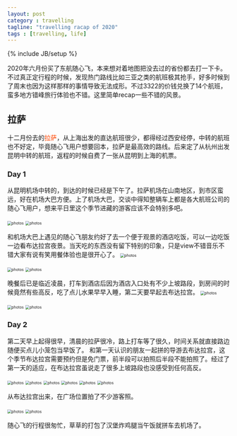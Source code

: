 ```yaml
---
layout: post
category : travelling
tagline: "travelling racap of 2020"
tags : [travelling, life]
---
```

{% include JB/setup %}

2020年六月份买了东航随心飞，本来想对着地图把没去过的省份都去打一下卡。不过真正定行程的时候，发现热门路线比如三亚之类的航班极其抢手，好多时候到了周末也因为这样那样的事情导致无法成形。不过3322的价钱兑换了14个航班，蛮多地方错峰旅行体验也不错。这里简单recap一些不错的风景。

## 拉萨

十二月份去的<a style="color:#FF4500;text-decoration:none">拉萨</a>，从上海出发的直达航班很少，都得经过西安经停，中转的航班也不好定，毕竟随心飞用户想要回本，拉萨是最高效的路线。后来定了从杭州出发昆明中转的航班，返程的时候自费了一张从昆明到上海的机票。

### Day 1

从昆明机场中转的，到达的时候已经是下午了。拉萨机场在山南地区，到市区蛮远，好在机场大巴方便。上了机场大巴，交谈中得知整辆车上都是各大航班公司的随心飞用户，想来平日里这个季节进藏的游客应该不会特别多吧。

<img src="../../../.././assets/themes/imgs/2020_travelling/lhasa/1051975239.jpg" style="zoom:60%" alt="photos">

<img src="../../../.././assets/themes/imgs/2020_travelling/lhasa/1424454219.jpg" style="zoom:60%" alt="photos">


和机场大巴上遇见的随心飞朋友约好了去一个便于观景的酒店吃饭，可以一边吃饭一边看布达拉宫夜景。当天吃的东西没有留下特别的印象，只是view不错音乐不错大家有说有笑用餐体验也是很开心了。
<img src="../../../.././assets/themes/imgs/2020_travelling/lhasa/1869083888.jpg" style="zoom:60%" alt="photos">

<img src="../../../.././assets/themes/imgs/2020_travelling/lhasa/1926985371.jpg" style="zoom:60%" alt="photos">

<img src="../../../.././assets/themes/imgs/2020_travelling/lhasa/1817961346.jpg" style="zoom:60%" alt="photos">


晚餐后已是临近凌晨，打车到酒店后因为酒店入口处有不少上坡路段，到房间的时候竟然有些高反，吃了点儿水果早早入睡，第二天要早起去布达拉宫。
<img src="../../../.././assets/themes/imgs/2020_travelling/lhasa/505705411.jpg" style="zoom:60%" alt="photos">

<img src="../../../.././assets/themes/imgs/2020_travelling/lhasa/713167469.jpg" style="zoom:60%" alt="photos">

<img src="../../../.././assets/themes/imgs/2020_travelling/lhasa/584474828.jpg" style="zoom:60%" alt="photos">

### Day 2

第二天早上起得很早，清晨的拉萨很冷，路上打车等了很久，时间关系就直接路边随便买点儿小笼包当早饭了。
和第一天认识的朋友一起拼的导游去布达拉宫，这个季节布达拉宫需要预约但是免门票，前半段可以拍照后半段不能拍照了。经过了第一天的适应，在布达拉宫虽说走了很多上坡路段也没感受到任何高反。

<img src="../../../.././assets/themes/imgs/2020_travelling/lhasa/1775924261.jpg" style="zoom:60%" alt="photos">
<img src="../../../.././assets/themes/imgs/2020_travelling/lhasa/1600590592.jpg" style="zoom:60%" alt="photos">


<img src="../../../.././assets/themes/imgs/2020_travelling/lhasa/410150127.jpg" style="zoom:60%" alt="photos">
<img src="../../../.././assets/themes/imgs/2020_travelling/lhasa/1473465695.jpg" style="zoom:60%" alt="photos">
<img src="../../../.././assets/themes/imgs/2020_travelling/lhasa/2006257527.jpg" style="zoom:60%" alt="photos">
<img src="../../../.././assets/themes/imgs/2020_travelling/lhasa/234257529.jpg" style="zoom:60%" alt="photos">


从布达拉宫出来，在广场位置拍了不少游客照。

<img src="../../../.././assets/themes/imgs/2020_travelling/lhasa/928010986.jpg" style="zoom:60%" alt="photos">

<img src="../../../.././assets/themes/imgs/2020_travelling/lhasa/1807234474.jpg" style="zoom:60%" alt="photos">


随心飞的行程很匆忙，草草的打包了汉堡炸鸡腿当午饭就拼车去机场了。
